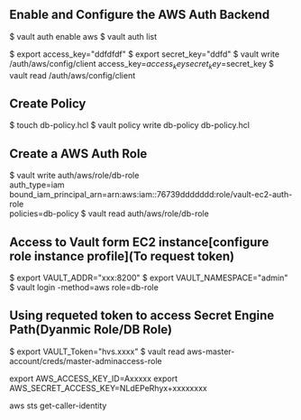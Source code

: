 ## Enable and Configure the AWS Auth Backend	 
$ vault auth enable aws
$ vault auth list

$ export access_key="ddfdfdf"
$ export secret_key="ddfd"
$ vault write /auth/aws/config/client access_key=$access_key secret_key=$secret_key
$ vault read /auth/aws/config/client

## Create Policy
$ touch db-policy.hcl
$ vault policy write db-policy db-policy.hcl

## Create a AWS Auth Role
$ vault write auth/aws/role/db-role \
     auth_type=iam \
	 bound_iam_principal_arn=arn:aws:iam::76739ddddddd:role/vault-ec2-auth-role \
	 policies=db-policy
$ vault read auth/aws/role/db-role

## Access to Vault form EC2 instance[configure role instance profile](To request token)
$ export VAULT_ADDR="xxx:8200"
$ export VAULT_NAMESPACE="admin"
$ vault login -method=aws role=db-role

## Using requeted token to access Secret Engine Path(Dyanmic Role/DB Role)
$ export VAULT_Token="hvs.xxxx"
$ vault read aws-master-account/creds/master-adminaccess-role

export AWS_ACCESS_KEY_ID=Axxxxx
export AWS_SECRET_ACCESS_KEY=NLdEPeRhyx+xxxxxxxx

aws sts get-caller-identity